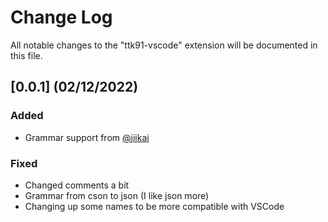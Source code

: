 # Change Log

All notable changes to the "ttk91-vscode" extension will be documented in this file.

## [0.0.1] (02/12/2022)

### Added

-   Grammar support from [@jiikai](https://github.com/jiikai/language-ttk91)

### Fixed

-   Changed comments a bit
-   Grammar from cson to json (I like json more)
-   Changing up some names to be more compatible with VSCode
